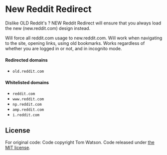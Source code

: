 # New Reddit Redirect


Dislike OLD Reddit's ? NEW Reddit Redirect will ensure that you always load the new (new.reddit.com) design instead.

Will force all reddit.com usage to new.reddit.com. Will work when navigating to the site, opening links, using old bookmarks. Works regardless of whether you are logged in or not, and in incognito mode.

#### Redirected domains

- `old.reddit.com`


#### Whitelisted domains

- `reddit.com`
- `www.reddit.com`
- `np.reddit.com`
- `amp.reddit.com`
- `i.reddit.com`

## License

For original code:
Code copyright Tom Watson. Code released under [the MIT license](LICENSE.txt).
